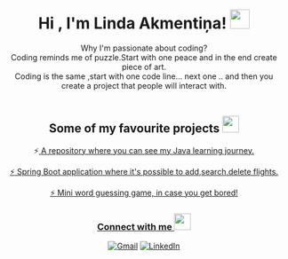 <h1 align="center">Hi , I'm Linda Akmentiņa! <img src="https://media.giphy.com/media/hvRJCLFzcasrR4ia7z/giphy.gif" width="35"></h1>
<p align="center">
	Why I'm passionate about coding?<br>
	Coding reminds me of puzzle.Start with one peace and in the end create piece of art.<br>
	Coding is the same ,start with one code line... next one .. and then  you create a project that people will interact with.<br><br>
	
<h2 align="center">Some of my favourite projects <img src="https://media.giphy.com/media/ctWWZ7Zb0r7DswQHU2/giphy.gif" width="30px">
	</h2>
 
<p align="center">
⚡<a href="https://github.com/L1992inda/HomeWork/tree/main/src/main/java/io/codelex"> A repository where you can see my Java learning journey.</p>
<p align="center">
⚡<a href="https://github.com/L1992inda/flight-planner"> Spring Boot application where it's possible to add,search,delete flights.</p>
<p align="center">
⚡<a href="https://github.com/L1992inda/HomeWork/blob/main/src/main/java/io/codelex/arrays/practice/WordGuessing.java"> Mini word guessing game, in case you get bored!</p>

<h3 align="center"> Connect with me <img src="https://media.giphy.com/media/2iCNjawFAzNwUYLskA/giphy.gif" width="30px"></h3>
<p align="center">
	<a href="mailto:lindaakmentina92@gmail.com"><img src="https://img.shields.io/badge/Gmail-D14836?style=for-the-badge&logo=gmail&logoColor=white" alt="Gmail"/></a>
	<a href="https://www.linkedin.com/in/linda-akmenti%C5%86a-199268282/"><img src="https://img.shields.io/badge/LinkedIn-0077B5?style=for-the-badge&logo=linkedin&logoColor=white" alt="LinkedIn"/></a>
</p>
